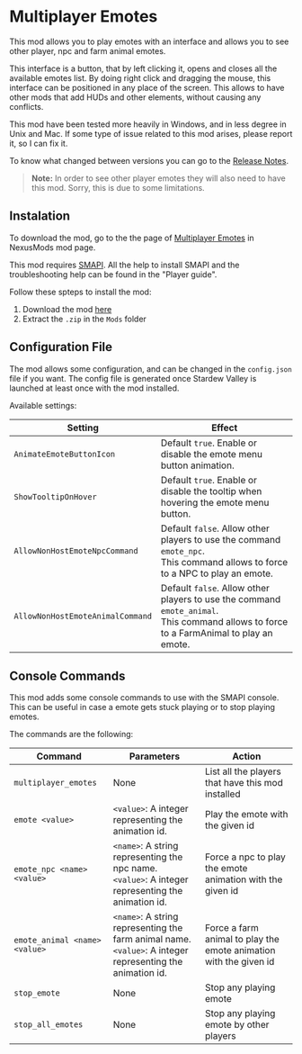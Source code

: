 
# Multiplayer Emotes

This mod allows you to play emotes with an interface and allows you to see other player, npc and farm animal emotes.

This interface is a button, that by left clicking it, opens and closes all the available emotes list. By doing right click and dragging the mouse, this interface can be positioned in any place of the screen. This allows to have other mods that add HUDs and other elements, without causing any conflicts.

This mod have been tested more heavily in Windows, and in less degree in Unix and Mac.
If some type of issue related to this mod arises, please report it, so I can fix it.

To know what changed between versions you can go to the [Release Notes](/MultiplayerEmotes/release-notes.md).

> **Note:** In order to see other player emotes they will also need to have this mod. Sorry, this is due to some limitations.

## Instalation

To download the mod, go to the the page of [Multiplayer Emotes](https://www.nexusmods.com/stardewvalley/mods/2347) in NexusMods mod page.

This mod requires [SMAPI](https://smapi.io/). All the help to install SMAPI and the troubleshooting help can be found in the "Player guide".

Follow these spteps to install the mod:

1. Download the mod [here](https://www.nexusmods.com/stardewvalley/mods/2347)
2. Extract the `.zip` in the `Mods` folder

## Configuration File

The mod allows some configuration, and can be changed in the `config.json` file if you want.
The config file is generated once Stardew Valley is launched at least once with the mod installed.

Available settings:

| Setting                          | Effect                                                                                                                                  |
| -------------------------------- | --------------------------------------------------------------------------------------------------------------------------------------- |
| `AnimateEmoteButtonIcon`         | Default `true`. Enable or disable the emote menu button animation.                                                                      |
| `ShowTooltipOnHover`             | Default `true`. Enable or disable the tooltip when hovering the emote menu button.                                                      |
| `AllowNonHostEmoteNpcCommand`    | Default `false`. Allow other players to use the command `emote_npc`.<br>This command allows to force to a NPC to play an emote.           |
| `AllowNonHostEmoteAnimalCommand` | Default `false`. Allow other players to use the command `emote_animal`.<br>This command allows to force to a FarmAnimal to play an emote. |

## Console Commands

This mod adds some console commands to use with the SMAPI console. This can be useful in case a emote gets stuck playing or to stop playing emotes.

The commands are the following:

| Command                          | Parameters                                                                                                          | Action                                                            |
| -------------------------------- | ------------------------------------------------------------------------------------------------------------------- | ----------------------------------------------------------------- |
| `multiplayer_emotes`             | None                                                                                                                | List all the players that have this mod installed                 |
| `emote <value>`                  | `<value>`: A integer representing the animation id.                                                                 | Play the emote with the given id                                  |
| `emote_npc <name> <value>`       | `<name>`: A string representing the npc name.<br>`<value>`: A integer representing the animation id.                  | Force a npc to play the emote animation with the given id         |
| `emote_animal <name> <value>`    | `<name>`: A string representing the farm animal name.<br>`<value>`: A integer representing the animation id.          | Force a farm animal to play the emote animation with the given id |
| `stop_emote`                     | None                                                                                                                | Stop any playing emote                                            |
| `stop_all_emotes`                | None                                                                                                                | Stop any playing emote by other players                           |
